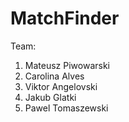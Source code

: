 # MatchFinder
Team:
1. Mateusz Piwowarski
2. Carolina Alves 
3. Viktor Angelovski
4. Jakub Glatki
5. Pawel Tomaszewski

